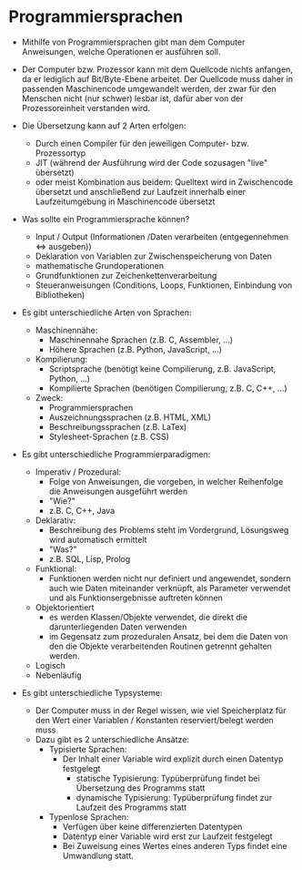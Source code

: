 # Programmiersprachen

- Mithilfe von Programmiersprachen gibt man dem Computer Anweisungen, welche Operationen er ausführen soll.
- Der Computer bzw. Prozessor kann mit dem Quellcode nichts anfangen, da er lediglich auf Bit/Byte-Ebene arbeitet. Der Quellcode muss daher in passenden Maschinencode umgewandelt werden, der zwar für den Menschen nicht (nur schwer) lesbar ist, dafür aber von der Prozessoreinheit verstanden wird.
- Die Übersetzung kann auf 2 Arten erfolgen:
	- Durch einen Compiler für den jeweiligen Computer- bzw. Prozessortyp
	- JIT (während der Ausführung wird der Code sozusagen "live" übersetzt)
	- oder meist Kombination aus beidem: Quelltext wird in Zwischencode übersetzt und anschließend zur Laufzeit innerhalb einer Laufzeitumgebung in Maschinencode übersetzt


- Was sollte ein Programmiersprache können?
	- Input / Output (Informationen /Daten verarbeiten (entgegennehmen <=> ausgeben))
	- Deklaration von Variablen zur Zwischenspeicherung von Daten
	- mathematische Grundoperationen
	- Grundfunktionen zur Zeichenkettenverarbeitung
	- Steueranweisungen (Conditions, Loops, Funktionen, Einbindung von Bibliotheken)


- Es gibt unterschiedliche Arten von Sprachen:
	- Maschinennähe:
		- Maschinennahe Sprachen (z.B. C, Assembler, ...)
		- Höhere Sprachen (z.B. Python, JavaScript, ...)
	- Kompilierung:
		- Scriptsprache (benötigt keine Compilierung, z.B. JavaScript, Python, ...)
		- Kompilierte Sprachen (benötigen Compilierung, z.B. C, C++, ...)
	- Zweck:
		- Programmiersprachen
		- Auszeichnungssprachen (z.B. HTML, XML)
		- Beschreibungssprachen (z.B. LaTex)
		- Stylesheet-Sprachen (z.B. CSS)


- Es gibt unterschiedliche Programmierparadigmen:
	- Imperativ / Prozedural:
		- Folge von Anweisungen, die vorgeben, in welcher Reihenfolge die Anweisungen ausgeführt werden
		- "Wie?"
		- z.B. C, C++, Java
	- Deklarativ:
		- Beschreibung des Problems steht im Vordergrund, Lösungsweg wird automatisch ermittelt
		- "Was?"
		- z.B. SQL, Lisp, Prolog
	- Funktional:
		- Funktionen werden nicht nur definiert und angewendet,  sondern auch wie Daten miteinander verknüpft, als Parameter verwendet und als Funktionsergebnisse auftreten können
	- Objektorientiert
		- es werden Klassen/Objekte verwendet, die direkt die darunterliegenden Daten verwenden
		- im Gegensatz zum prozeduralen Ansatz, bei dem die Daten von den die Objekte verarbeitenden Routinen getrennt gehalten werden.
	- Logisch
	- Nebenläufig


- Es gibt unterschiedliche Typsysteme:
	- Der Computer muss in der Regel wissen, wie viel Speicherplatz für den Wert einer Variablen / Konstanten reserviert/belegt werden muss
	- Dazu gibt es 2 unterschiedliche Ansätze:
		- Typisierte Sprachen:
			- Der Inhalt einer Variable wird explizit durch einen Datentyp festgelegt
				- statische Typisierung: Typüberprüfung findet bei Übersetzung des Programms statt
				- dynamische Typisierung: Typüberprüfung findet zur Laufzeit des Programms statt
		-	Typenlose Sprachen:
			-	Verfügen über keine differenzierten Datentypen
			-	Datentyp einer Variable wird erst zur Laufzeit festgelegt
			-	Bei Zuweisung eines Wertes eines anderen Typs findet eine Umwandlung statt.
